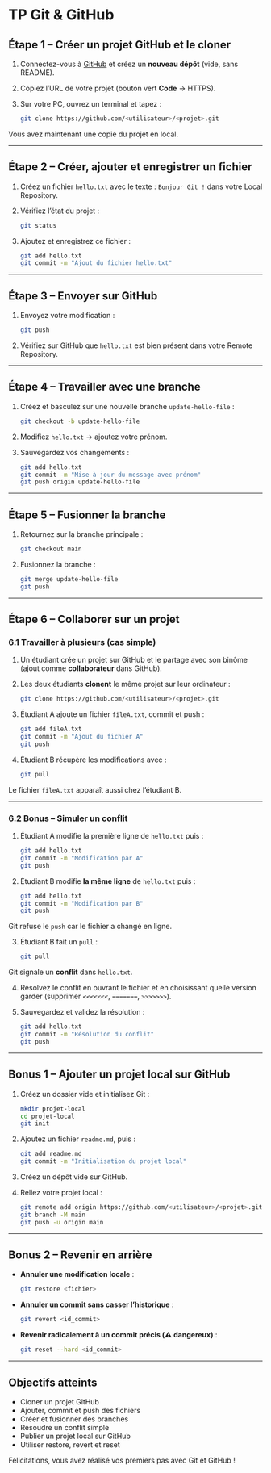 # TP Git & GitHub

## Étape 1 – Créer un projet GitHub et le cloner
1. Connectez-vous à [GitHub](https://github.com) et créez un **nouveau dépôt** (vide, sans README).  
2. Copiez l’URL de votre projet (bouton vert **Code** → HTTPS).  
3. Sur votre PC, ouvrez un terminal et tapez :

   ```bash
   git clone https://github.com/<utilisateur>/<projet>.git
   ```
Vous avez maintenant une copie du projet en local.

---

## Étape 2 – Créer, ajouter et enregistrer un fichier
1. Créez un fichier `hello.txt` avec le texte : `Bonjour Git !` dans votre Local Repository.
2. Vérifiez l’état du projet :

   ```bash
   git status
   ```

3. Ajoutez et enregistrez ce fichier :

   ```bash
   git add hello.txt
   git commit -m "Ajout du fichier hello.txt"
   ```
---

## Étape 3 – Envoyer sur GitHub
1. Envoyez votre modification :

   ```bash
   git push
   ```

2. Vérifiez sur GitHub que `hello.txt` est bien présent dans votre Remote Repository.

---

## Étape 4 – Travailler avec une branche
1. Créez et basculez sur une nouvelle branche `update-hello-file` :

   ```bash
   git checkout -b update-hello-file
   ```

2. Modifiez `hello.txt` → ajoutez votre prénom.  
3. Sauvegardez vos changements :

   ```bash
   git add hello.txt
   git commit -m "Mise à jour du message avec prénom"
   git push origin update-hello-file
   ```

---

## Étape 5 – Fusionner la branche
1. Retournez sur la branche principale :

   ```bash
   git checkout main
   ```
2. Fusionnez la branche :

   ```bash
   git merge update-hello-file
   git push
   ```

---


## Étape 6 – Collaborer sur un projet

### 6.1 Travailler à plusieurs (cas simple)
1. Un étudiant crée un projet sur GitHub et le partage avec son binôme (ajout comme **collaborateur** dans GitHub).  
2. Les deux étudiants **clonent** le même projet sur leur ordinateur :  

   ```bash
   git clone https://github.com/<utilisateur>/<projet>.git
   ```  
3. Étudiant A ajoute un fichier `fileA.txt`, commit et push :  
   ```bash
   git add fileA.txt
   git commit -m "Ajout du fichier A"
   git push
   ```  
4. Étudiant B récupère les modifications avec :  
   ```bash
   git pull
   ```  
Le fichier `fileA.txt` apparaît aussi chez l’étudiant B.  

---

### 6.2 Bonus – Simuler un conflit
1. Étudiant A modifie la première ligne de `hello.txt` puis :  
   ```bash
   git add hello.txt
   git commit -m "Modification par A"
   git push
   ```  
2. Étudiant B modifie **la même ligne** de `hello.txt` puis :  
   ```bash
   git add hello.txt
   git commit -m "Modification par B"
   git push
   ```  
Git refuse le `push` car le fichier a changé en ligne.  

3. Étudiant B fait un `pull` :  
   ```bash
   git pull
   ```  
Git signale un **conflit** dans `hello.txt`.  

4. Résolvez le conflit en ouvrant le fichier et en choisissant quelle version garder (supprimer `<<<<<<<`, `=======`, `>>>>>>>`).  

5. Sauvegardez et validez la résolution :  
   ```bash
   git add hello.txt
   git commit -m "Résolution du conflit"
   git push
   ```

---

## Bonus 1 – Ajouter un projet local sur GitHub
1. Créez un dossier vide et initialisez Git :

   ```bash
   mkdir projet-local
   cd projet-local
   git init
   ```
2. Ajoutez un fichier `readme.md`, puis :
   ```bash
   git add readme.md
   git commit -m "Initialisation du projet local"
   ```
3. Créez un dépôt vide sur GitHub.  
4. Reliez votre projet local :
   ```bash
   git remote add origin https://github.com/<utilisateur>/<projet>.git
   git branch -M main
   git push -u origin main
   ```

---

## Bonus 2 – Revenir en arrière
- **Annuler une modification locale** :
  ```bash
  git restore <fichier>
  ```
- **Annuler un commit sans casser l’historique** :
  ```bash
  git revert <id_commit>
  ```
- **Revenir radicalement à un commit précis (⚠️ dangereux)** :
  ```bash
  git reset --hard <id_commit>
  ```

---

## Objectifs atteints
- Cloner un projet GitHub  
- Ajouter, commit et push des fichiers  
- Créer et fusionner des branches  
- Résoudre un conflit simple  
- Publier un projet local sur GitHub  
- Utiliser restore, revert et reset  

Félicitations, vous avez réalisé vos premiers pas avec Git et GitHub !
